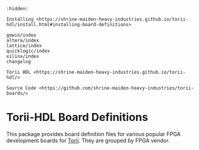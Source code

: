 ```{toctree}
:hidden:

Installing <https://shrine-maiden-heavy-industries.github.io/torii-hdl/install.html#installing-board-definitions>

gowin/index
altera/index
lattice/index
quicklogic/index
xilinx/index
changelog

Torii HDL <https://shrine-maiden-heavy-industries.github.io/torii-hdl/>

Source Code <https://github.com/shrine-maiden-heavy-industries/torii-boards/>
```

# Torii-HDL Board Definitions

This package provides board definition files for various popular FPGA development boards for [Torii](https://github.com/shrine-maiden-heavy-industries/torii-hdl). They are grouped by FPGA vendor.
